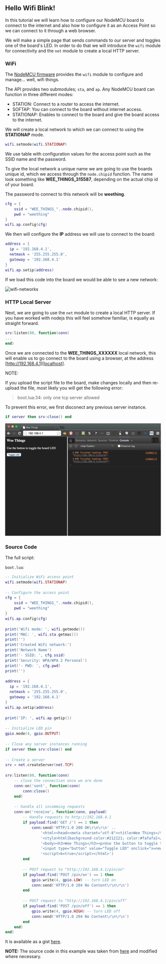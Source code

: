 ## Hello Wifi Blink!

In this tutorial we will learn how to configure our NodeMCU board to connect to the internet and also how to configure it as an Access Point so we can connect to it through a web browser.

We will make a simple page that sends commands to our server and toggles one of the board's LED. In order to do that we will introduce the `wifi` module for connectivity and the `net` module to create a local HTTP server.

### WiFi

The [NodeMCU firmware][wiki] provides the `wifi` module to configure and manage... well, wifi things.

The API provides two submodules; `sta`, and `ap`. Any NodeMCU board can function in three different modes:

* STATION: Connect to a router to access the internet.
* SOFTAP: You can connect to the board without internet access.
* STATIONAP: Enables to connect to the board and give the board access to the internet.

We will create a local network to which we can connect to using the **STATIONAP** mode.

```lua
wifi.setmode(wifi.STATIONAP)
```

We use table with configuration values for the access point such as the SSID name and the password.

To give the local network a unique name we are going to use the boards unique id, which we access through the `node.chipid` function. The name look something like  **WEE_THINGS_315587**, depending on the actual chip id of your board.

The password to connect to this network will be **weething**.

```lua
cfg = {
    ssid = "WEE_THINGS_"..node.chipid(),
    pwd = "weething"
}
wifi.ap.config(cfg)
```

We then will configure the **IP** address we will use to connect to the board:

```lua
address = {
  ip = '192.168.4.1',
  netmask = '255.255.255.0',
  gateway = '192.168.4.1'
}
wifi.ap.setip(address)
```

If we load this code into the board we would be able to see a new network:

![wifi-networks](https://raw.githubusercontent.com/goliatone/wee-things-workshop/master/images/wifi-config-001.png)


### HTTP Local Server

Next, we are going to use the `net` module to create a local HTTP server. If you have worked with nodejs this will feel somehow familiar, is equally as straight forward.

```lua
srv:listen(80, function(conn)
...
end)
```

Once we are connected to the **WEE_THINGS_XXXXXX** local network, this will enable us to go connect to the board using a browser, at the address [http://192.168.4.1][localhost].


NOTE:

If you upload the script file to the board, make changes locally and then re-upload the file, most likely you will get the following error:

>boot.lua:34: only one tcp server allowed

To prevent this error, we first disconect any previous server instance.

```lua
if server then srv:close() end
```


![wifi-blink](https://raw.githubusercontent.com/goliatone/wee-things-workshop/master/images/hello-wifi-blink-001.png)

### Source Code

The full script:

`boot.lua`:
```lua
-- Initialize WiFi access point
wifi.setmode(wifi.STATIONAP)

-- Configure the access point
cfg = {
    ssid = "WEE_THINGS_"..node.chipid(),
    pwd = "weething"
}
wifi.ap.config(cfg)

print('Wifi mode: ', wifi.getmode())
print('MAC: ', wifi.sta.getmac())
print('')
print('Created WiFi network:')
print('Network Name')
print('- SSID: ', cfg.ssid)
print('Security: WPA/WPA 2 Personal')
print('- PWD: ', cfg.pwd)
print('')

address = {
  ip = '192.168.4.1',
  netmask = '255.255.255.0',
  gateway = '192.168.4.1'
}
wifi.ap.setip(address)

print('IP: ', wifi.ap.getip())

-- Initialize LED pin
gpio.mode(4, gpio.OUTPUT)

-- Close any server instances running
if server then srv:close() end

-- Create a server
srv = net.createServer(net.TCP)

srv:listen(80, function(conn)
    -- close the connection once we are done
    conn:on('sent', function(conn)
        conn:close()
    end)

    -- handle all incomming requests
    conn:on('receive', function(conn, payload)
        -- Handle requests to http://192.168.4.1
        if payload:find('GET /') == 1 then
            conn:send('HTTP/1.0 200 OK\r\n\r\n' ..
                '<html><head><meta charset="utf-8"><title>Wee Things</title></head>' ..
                '<style>html{background-color:#212121; color:#fafafa}</style>'..
                '<body><h3>Wee Things</h3><p>Use the button to toggle the board LED</p>'..
                '<input type="button" value="Toggle LED" onclick="x=new XMLHttpRequest();x.open(\'POST\', \'pin/\'+(b?\'on\':\'off\'));x.send();b=!b;" /></body>' ..
                '<script>b=true</script></html>')
        end

        -- POST request to "http://192.168.4.1/pin/on"
        if payload:find('POST /pin/on') == 1 then
            gpio.write(4, gpio.LOW) -- turn LED on
            conn:send('HTTP/1.0 204 No Content\r\n\r\n')
        end

        -- POST request to "http://192.168.4.1/pin/off"
        if payload:find('POST /pin/off') == 1 then
            gpio.write(4, gpio.HIGH) -- turn LED off
            conn:send('HTTP/1.0 204 No Content\r\n\r\n')
        end
    end)
end)
```

It is available as a gist [here][gist].



**NOTE:**
The source code in this example was taken from [here][tut] and modified where necessary.


[gist]: https://gist.github.com/goliatone/001a3b147ddfee3e8451
[tut]: https://github.com/Densaugeo/ESP-8266-NodeMCU-Tutorial
[wiki]: https://github.com/nodemcu/nodemcu-firmware/wiki/nodemcu_api_en
[localhost]: http://192.168.4.1
